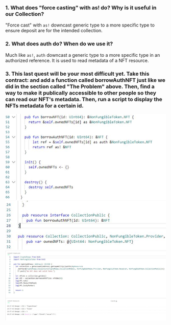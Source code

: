 ### 1. What does "force casting" with as! do? Why is it useful in our Collection?
"Force cast" with `as!` downcast generic type to a more specific type to ensure deposit are for the intended collection.
### 2. What does auth do? When do we use it?
Much like `as!`, `auth` downcast a generic type to a more specific type in an authorized reference.  It is used to read metadata of a NFT resource.
### 3. This last quest will be your most difficult yet. Take this contract: and add a function called borrowAuthNFT just like we did in the section called "The Problem" above. Then, find a way to make it publically accessible to other people so they can read our NFT's metadata. Then, run a script to display the NFTs metadata for a certain id.
![Quest_Chapter_5.d3_contract.JPG](https://github.com/aim4skys/quest-submissions/blob/main/images/Quest_Chapter_5.d3_contract.JPG)
![Quest_Chapter_5.d3_contract(2).JPG](https://github.com/aim4skys/quest-submissions/blob/main/images/Quest_Chapter_5.d3_contract(2).JPG)
![Quest_Chapter_5.d3_contract(3).JPG](https://github.com/aim4skys/quest-submissions/blob/main/images/Quest_Chapter_5.d3_contract(3).JPG)
